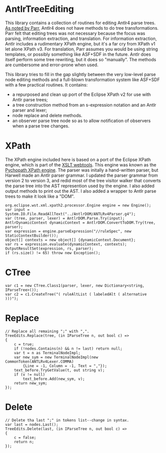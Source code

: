 # AntlrTreeEditing

This library contains a collection of routines for editing
Antlr4 parse trees. [As noted by Parr](https://theantlrguy.atlassian.net/wiki/spaces/~admin/blog/2012/12/08/524353/Tree+rewriting+in+ANTLR+v4),
Antlr4 does not have
methods to do tree transformations. Parr felt that editing
trees was not necessary because the focus was parsing, information
extraction, and translation. For information extraction, Antlr
includes a rudimentary XPath engine, but it's a far cry from
XPath v1 let alone XPath v3. For translation, Parr assumes you would
be using string templates, or possibly something like ASF+SDF in the future.
Antlr does itself perform some tree rewriting, but it does so
"manually". The methods are cumbersome and error-prone when used.

This library tries to fill in the gap slightly between the very low-level 
parse node editing methods and a full-blown transformation system like
ASF+SDF with a few practical routines. It contains:

* a repurposed and clean up port of the Eclipse XPath v2 for use with
Antlr parse trees;
* a tree construction method from an s-expression notation and
an Antlr parser and lexer;
* node replace and delete methods.
* an observer parse tree node so as to allow notification of observers
when a parse tree changes.

# XPath

The XPath engine included here is based on a port of
the Eclipse XPath engine,
 which is part of the [XSLT webtools](https://wiki.eclipse.org/XSLT_Project).
This engine was known as the
[Pychopath XPath engine](http://psychopath.sourceforge.net/). The parser was initally
a hand-written parser, but Harwell made an Antlr parser grammar. I updated the parser
grammar from version 2 to version 3, and redid most of the tree visitor walker that converts
the parse tree into the AST represention used by the engine. I also added output
methods to print out the AST. I also
added a wrapper to Antlr parse trees to make it look like
a "DOM".

    org.eclipse.wst.xml.xpath2.processor.Engine engine = new Engine();
    var input = System.IO.File.ReadAllText("../AntlrDOM/ANTLRv4Parser.g4");
    var (tree, parser, lexer) = AntlrDOM.Parse.Try(input);
    AntlrDynamicContext dynamicContext = AntlrDOM.ConvertToDOM.Try(tree, parser);
    var expression = engine.parseExpression("//ruleSpec", new StaticContextBuilder());
    object[] contexts = new object[] {dynamicContext.Document};
    var rs = expression.evaluate(dynamicContext, contexts);
    OutputResultSet(expression, rs, parser);
    if (rs.size() != 65) throw new Exception();



# CTree

    var c1 = new CTree.Class1(parser, lexer, new Dictionary<string, IParseTree>());
    var c2 = c1.CreateTree("( ruleAltList ( labeledAlt ( alternative )))");


# Replace

    // Replace all remaining ";" with ",". 
    TreeEdits.Replace(tree, (in IParseTree n, out bool c) =>
    {
        c = true;
        if (!nodes.Contains(n) && n != last) return null;
        var t = n as TerminalNodeImpl;
        var new_sym = new TerminalNodeImpl(new CommonToken(ANTLRv4Lexer.COMMA)
            {Line = -1, Column = -1, Text = ","});
        text_before.TryGetValue(t, out string v);
        if (v != null)
            text_before.Add(new_sym, v);
        return new_sym;
    });


# Delete

    // Delete tha last ";" in tokens list--change in syntax.
    var last = nodes.Last();
    TreeEdits.Delete(last, (in IParseTree n, out bool c) =>
    {
        c = false;
        return n;
    });

